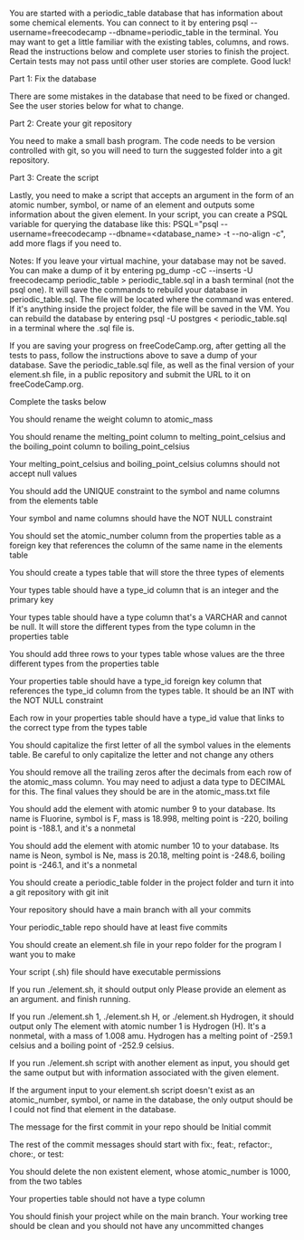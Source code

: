 You are started with a periodic_table database that has information about some chemical elements. You can connect to it by entering psql --username=freecodecamp --dbname=periodic_table in the terminal. You may want to get a little familiar with the existing tables, columns, and rows. Read the instructions below and complete user stories to finish the project. Certain tests may not pass until other user stories are complete. Good luck!

Part 1: Fix the database

There are some mistakes in the database that need to be fixed or changed. See the user stories below for what to change.

Part 2: Create your git repository

You need to make a small bash program. The code needs to be version controlled with git, so you will need to turn the suggested folder into a git repository.

Part 3: Create the script

Lastly, you need to make a script that accepts an argument in the form of an atomic number, symbol, or name of an element and outputs some information about the given element. In your script, you can create a PSQL variable for querying the database like this: PSQL="psql --username=freecodecamp --dbname=<database_name> -t --no-align -c", add more flags if you need to.

Notes:
If you leave your virtual machine, your database may not be saved. You can make a dump of it by entering pg_dump -cC --inserts -U freecodecamp periodic_table > periodic_table.sql in a bash terminal (not the psql one). It will save the commands to rebuild your database in periodic_table.sql. The file will be located where the command was entered. If it's anything inside the project folder, the file will be saved in the VM. You can rebuild the database by entering psql -U postgres < periodic_table.sql in a terminal where the .sql file is.

If you are saving your progress on freeCodeCamp.org, after getting all the tests to pass, follow the instructions above to save a dump of your database. Save the periodic_table.sql file, as well as the final version of your element.sh file, in a public repository and submit the URL to it on freeCodeCamp.org.

Complete the tasks below

You should rename the weight column to atomic_mass

You should rename the melting_point column to melting_point_celsius and the boiling_point column to boiling_point_celsius

Your melting_point_celsius and boiling_point_celsius columns should not accept null values

You should add the UNIQUE constraint to the symbol and name columns from the elements table

Your symbol and name columns should have the NOT NULL constraint

You should set the atomic_number column from the properties table as a foreign key that references the column of the same name in the elements table

You should create a types table that will store the three types of elements

Your types table should have a type_id column that is an integer and the primary key

Your types table should have a type column that's a VARCHAR and cannot be null. It will store the different types from the type column in the properties table

You should add three rows to your types table whose values are the three different types from the properties table

Your properties table should have a type_id foreign key column that references the type_id column from the types table. It should be an INT with the NOT NULL constraint

Each row in your properties table should have a type_id value that links to the correct type from the types table

You should capitalize the first letter of all the symbol values in the elements table. Be careful to only capitalize the letter and not change any others

You should remove all the trailing zeros after the decimals from each row of the atomic_mass column. You may need to adjust a data type to DECIMAL for this. The final values they should be are in the atomic_mass.txt file

You should add the element with atomic number 9 to your database. Its name is Fluorine, symbol is F, mass is 18.998, melting point is -220, boiling point is -188.1, and it's a nonmetal

You should add the element with atomic number 10 to your database. Its name is Neon, symbol is Ne, mass is 20.18, melting point is -248.6, boiling point is -246.1, and it's a nonmetal

You should create a periodic_table folder in the project folder and turn it into a git repository with git init

Your repository should have a main branch with all your commits

Your periodic_table repo should have at least five commits

You should create an element.sh file in your repo folder for the program I want you to make

Your script (.sh) file should have executable permissions

If you run ./element.sh, it should output only Please provide an element as an argument. and finish running.

If you run ./element.sh 1, ./element.sh H, or ./element.sh Hydrogen, it should output only The element with atomic number 1 is Hydrogen (H). It's a nonmetal, with a mass of 1.008 amu. Hydrogen has a melting point of -259.1 celsius and a boiling point of -252.9 celsius.

If you run ./element.sh script with another element as input, you should get the same output but with information associated with the given element.

If the argument input to your element.sh script doesn't exist as an atomic_number, symbol, or name in the database, the only output should be I could not find that element in the database.

The message for the first commit in your repo should be Initial commit

The rest of the commit messages should start with fix:, feat:, refactor:, chore:, or test:

You should delete the non existent element, whose atomic_number is 1000, from the two tables

Your properties table should not have a type column

You should finish your project while on the main branch. Your working tree should be clean and you should not have any uncommitted changes
